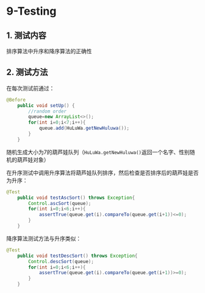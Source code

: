 # 9-Testing



## 1. 测试内容

排序算法中升序和降序算法的正确性



## 2. 测试方法

在每次测试前通过：

```java
@Before
    public void setUp() {
        //random order
        queue=new ArrayList<>();
        for(int i=0;i<7;i++){
            queue.add(HuLuWa.getNewHuluwa());
        }
    }
```

随机生成大小为7的葫芦娃队列（`HuLuWa.getNewHuluwa()`返回一个名字、性别随机的葫芦娃对象）



在升序测试中调用升序算法将葫芦娃队列排序，然后检查是否排序后的葫芦娃是否为升序：

```java
@Test
    public void testAscSort() throws Exception{
        Control.ascSort(queue);
        for(int i=0;i<6;i++){
            assertTrue(queue.get(i).compareTo(queue.get(i+1))<=0);
        }
    }
```



降序算法测试方法与升序类似：

```java
@Test
    public void testDescSort() throws Exception{
        Control.descSort(queue);
        for(int i=0;i<6;i++){
            assertTrue(queue.get(i).compareTo(queue.get(i+1))>=0);
        }
    }
```



